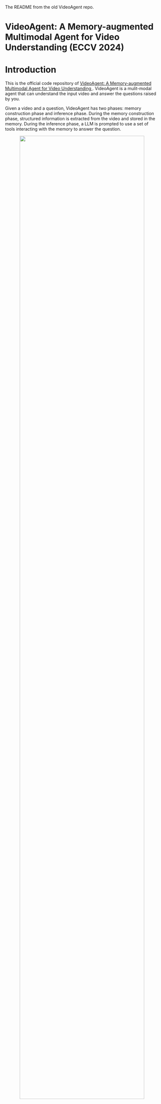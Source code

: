 The README from the old VideoAgent repo.

<h1>VideoAgent: A Memory-augmented Multimodal Agent for Video Understanding (ECCV 2024)</h1>

# Introduction
This is the official code repository of [VideoAgent: A Memory-augmented Multimodal Agent for Video Understanding
](https://videoagent.github.io/). VideoAgent is a mulit-modal agent that can understand the input video and answer the questions raised by you.

Given a video and a question, VideoAgent has two phases: memory construction phase and inference phase. During the memory construction phase, structured information is extracted from the video and stored in the memory. During the inference phase, a LLM is prompted to use a set of tools interacting with the memory to answer the question.
<p align="center">
<img src="imgs/teaser.png" width=90%>
</p>

# Prerequisites
This project is tested on Ubuntu 20.04 with a NVIDIA RTX 4090(24GB).  


# Installation Guide
Use the following command to create the environment named as videoagent:
```sh
conda env create -f environment.yaml
```

Create the environment of [Video-LLaVA](https://github.com/PKU-YuanGroup/Video-LLaVA) by running the following command:
```sh
git clone https://github.com/PKU-YuanGroup/Video-LLaVA
cd Video-LLaVA
conda create -n videollava python=3.10 -y
conda activate videollava
pip install --upgrade pip  # enable PEP 660 support
pip install -e .
pip install -e ".[train]"
pip install flash-attn --no-build-isolation
pip install decord opencv-python git+https://github.com/facebookresearch/pytorchvideo.git@28fe037d212663c6a24f373b94cc5d478c8c1a1d
```
Note: Only the conda envrionment named videollava is required for this project, while the Video-LLaVA repository is not required. You can clone Video-LLaVA repository to anywhere you want and build the conda environment named videollava.

Download the ```cache_dir.zip``` and ```tool_models.zip``` from [here](https://zenodo.org/records/11031717) and unzip them to the directory of ```VideoAgent```. This will create two folder ```cache_dir```(the model weights of VideoLLaVA) and ```tool_models```(the model weights of all other models) under ```VideoAgent```.

# Usage
Make sure you are under VideoAgent directory.
Enter your OpenAI api key in ```config/default.yaml```.

First, open a terminal and run:
```sh
conda activate videollava
python video-llava.py
```
This will start a Video-LLaVA server process that will deal with Visual Question Answering request raised by VideoAgent.

Once you see ```ready for connection!``` in the first process, Then, open another terminal and run:
```sh
conda activate videoagent
python demo.py
```
This will create a Gradio demo shown as follows.
<p align="center">
<img src="imgs/demo.png" width=90%>
</p>
You can choose the example videos for inference, or you can also upload your own videos and questions. Once submitted, VideoAgent will start processing your video and store the files under ```preprocess/your_video_name```. After processing the input video, it will answer your question.

The results will provide:
1. the answer to the question
2. the replay with object re-ID of the input video
3. the inference log (chain-of-thought) of VideoAgent

For batch inference, you can run
```sh
conda activate videoagent
python main.py
```

# Citation
If you find our paper and code useful in your research, please consider giving a star ⭐ and citation 📝.
```
@inproceedings{fan2025videoagent,
  title={Videoagent: A memory-augmented multimodal agent for video understanding},
  author={Fan, Yue and Ma, Xiaojian and Wu, Rujie and Du, Yuntao and Li, Jiaqi and Gao, Zhi and Li, Qing},
  booktitle={European Conference on Computer Vision},
  pages={75--92},
  year={2025},
  organization={Springer}
}
```